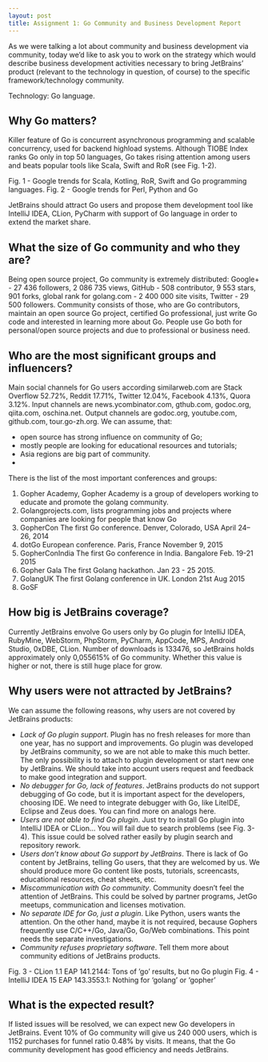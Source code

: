 ```yaml
---
layout: post
title: Assignment 1: Go Community and Business Development Report
---
```


As we were talking a lot about community and business development via community, today we’d like to ask you to work on the strategy which would describe business development activities necessary to bring JetBrains’ product (relevant to the technology in question, of course) to the specific framework/technology community.

Technology: Go language.

## Why Go matters?
Killer feature of Go is concurrent asynchronous programming and scalable concurrency, used for backend highload systems. Although TIOBE Index ranks Go only in top 50 languages, Go takes rising attention among users and beats popular tools like Scala, Swift and RoR (see Fig. 1-2).

Fig. 1 - Google trends for Scala, Kotling, RoR, Swift and Go programming languages.
Fig. 2 - Google trends for Perl, Python and Go

JetBrains should attract Go users and propose them development tool like IntelliJ IDEA, CLion, PyCharm with support of Go language in order to extend the market share.

## What the size of Go community and who they are?
Being open source project, Go community is extremely distributed: Google+ - 27 436 followers, 2 086 735 views, GitHub - 508 contributor,  9 553 stars, 901 forks, global rank for golang.com - 2 400 000 site visits, Twitter - 29 500 followers.
Community consists of those, who are Go contributors, maintain an open source Go project, certified Go professional, just write Go code and interested in learning more about Go. People use Go both for personal/open source projects and due to professional or business need.

## Who are the most significant groups and influencers?
Main social channels for Go users according similarweb.com are Stack Overflow 52.72%, Reddit 17.71%, Twitter 12.04%,
Facebook 4.13%, Quora 3.12%. Input channels are news.ycombinator.com, gthub.com, godoc.org, qiita.com, oschina.net. Output channels are godoc.org, youtube.com, github.com, tour.go-zh.org. 
We can assume, that:
* open source has strong influence on community of Go; 
* mostly people are looking for educational resources and tutorials;
* Asia regions are big part of community.
* 
There is the list of the most important conferences and groups:
1. Gopher Academy, Gopher Academy is a group of developers working to educate and promote the golang community.
2. Golangprojects.com, lists programming jobs and projects where companies are looking for people that know Go
3. GopherCon The first Go conference. Denver, Colorado, USA April 24–26, 2014
4. dotGo European conference. Paris, France November 9, 2015
5. GopherConIndia The first Go conference in India. Bangalore Feb. 19-21 2015
6. Gopher Gala The first Golang hackathon. Jan 23 - 25 2015.
7. GolangUK The first Golang conference in UK. London 21st Aug 2015
8. GoSF 

## How big is JetBrains coverage?
Currently JetBrains envolve Go users only by Go plugin for IntelliJ IDEA, RubyMine, WebStorm, PhpStorm, PyCharm, AppCode, MPS, Android Studio, 0xDBE, CLion. Number of downloads is 133476, so JetBrains holds approximately only 0,055615% of Go community. Whether this value is higher or not, there is still huge place for grow.

## Why users were not attracted by JetBrains? 
We can assume the following reasons, why users are not covered by JetBrains products:
* _Lack of Go plugin support_. Plugin has no fresh releases for more than one year, has no support and improvements. Go plugin was developed by JetBrains community, so we are not able to make this much better. The only possibility is to attach to plugin development or start new one by JetBrains. We should take into account users request and feedback to make good integration and support. 
* _No debugger for Go,  lack of features_. JetBrains products do not support debugging of Go code, but it is important aspect for the developers, choosing IDE. We need to integrate debugger with Go, like LiteIDE, Eclipse and Zeus does. You can find more on analogs here.
* _Users are not able to find Go plugin_. Just try to install Go plugin into IntelliJ IDEA or CLion... You will fail due to search problems (see Fig. 3-4). This issue could be solved rather easily by plugin search and repository rework.
* _Users don’t know about Go support by JetBrains_. There is lack of Go content by JetBrains, telling Go users, that they are welcomed by us. We should produce more Go content like posts, tutorials, screencasts, educational resources, cheat sheets, etc.
* _Miscommunication with Go community_. Community doesn’t feel the attention of JetBrains. This could be solved by partner programs, JetGo meetups, communication and licenses motivation.
* _No separate IDE for Go, just a plugin_. Like Python, users wants the attention. On the other hand, maybe it is not required, because Gophers frequently use C/C++/Go, Java/Go, Go/Web combinations. This point needs the separate investigations.
* _Community refuses proprietary software_. Tell them more about community editions of JetBrains products.

Fig. 3 - CLion 1.1 EAP 141.2144: Tons of ’go’ results, but no Go plugin
Fig. 4 - IntelliJ IDEA 15 EAP 143.3553.1: Nothing for ‘golang’ or ‘gopher’

## What is the expected result?
If listed issues will be resolved, we can expect new Go developers in JetBrains. Event 10% of Go community will give us 240 000 users, which is 1152 purchases for funnel ratio 0.48% by visits. It means, that the Go community development has good efficiency and needs JetBrains. 

